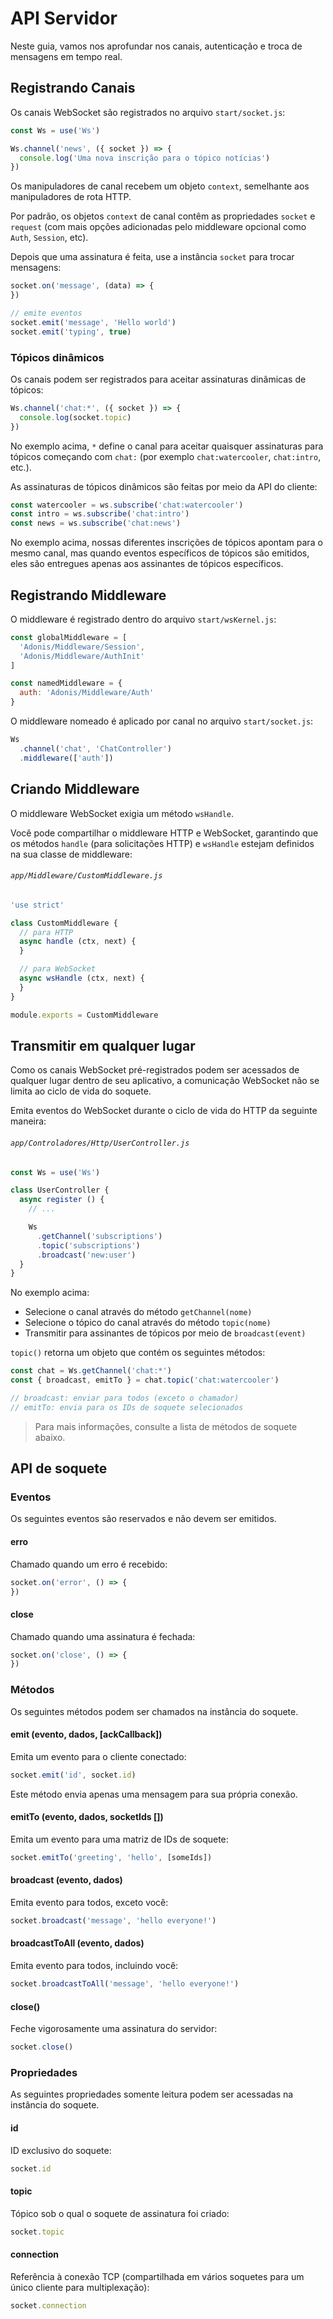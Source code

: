 # API Servidor

Neste guia, vamos nos aprofundar nos canais, autenticação e troca de mensagens em tempo real.

## Registrando Canais
Os canais WebSocket são registrados no arquivo `start/socket.js`:

``` js
const Ws = use('Ws')

Ws.channel('news', ({ socket }) => {
  console.log('Uma nova inscrição para o tópico notícias')
})
```

Os manipuladores de canal recebem um objeto `context`, semelhante aos manipuladores de rota HTTP.

Por padrão, os objetos `context` de canal contêm as propriedades `socket` e `request` (com mais opções adicionadas pelo 
middleware opcional como `Auth`, `Session`, etc).

Depois que uma assinatura é feita, use a instância `socket` para trocar mensagens:

``` js
socket.on('message', (data) => {
})

// emite eventos
socket.emit('message', 'Hello world')
socket.emit('typing', true)
```

### Tópicos dinâmicos
Os canais podem ser registrados para aceitar assinaturas dinâmicas de tópicos:

``` js
Ws.channel('chat:*', ({ socket }) => {
  console.log(socket.topic)
})
```
No exemplo acima, `*` define o canal para aceitar quaisquer assinaturas para tópicos começando com `chat:` (por exemplo
`chat:watercooler`, `chat:intro`, etc.).

As assinaturas de tópicos dinâmicos são feitas por meio da API do cliente:

``` js
const watercooler = ws.subscribe('chat:watercooler')
const intro = ws.subscribe('chat:intro')
const news = ws.subscribe('chat:news')
```

No exemplo acima, nossas diferentes inscrições de tópicos apontam para o mesmo canal, mas quando eventos específicos de tópicos 
são emitidos, eles são entregues apenas aos assinantes de tópicos específicos.

## Registrando Middleware
O middleware é registrado dentro do arquivo `start/wsKernel.js`:

``` js
const globalMiddleware = [
  'Adonis/Middleware/Session',
  'Adonis/Middleware/AuthInit'
]

const namedMiddleware = {
  auth: 'Adonis/Middleware/Auth'
}
```

O middleware nomeado é aplicado por canal no arquivo `start/socket.js`:

``` js
Ws
  .channel('chat', 'ChatController')
  .middleware(['auth'])
```

## Criando Middleware
O middleware WebSocket exigia um método `wsHandle`.

Você pode compartilhar o middleware HTTP e WebSocket, garantindo que os métodos `handle` (para solicitações HTTP) e `wsHandle`
estejam definidos na sua classe de middleware:

###### `app/Middleware/CustomMiddleware.js`
``` js
'use strict'

class CustomMiddleware {
  // para HTTP
  async handle (ctx, next) {
  }

  // para WebSocket
  async wsHandle (ctx, next) {
  }
}

module.exports = CustomMiddleware
```

## Transmitir em qualquer lugar
Como os canais WebSocket pré-registrados podem ser acessados de qualquer lugar dentro de seu aplicativo, a comunicação WebSocket 
não se limita ao ciclo de vida do soquete.

Emita eventos do WebSocket durante o ciclo de vida do HTTP da seguinte maneira:

###### `app/Controladores/Http/UserController.js`
``` js
const Ws = use('Ws')

class UserController {
  async register () {
    // ...

    Ws
      .getChannel('subscriptions')
      .topic('subscriptions')
      .broadcast('new:user')
  }
}
```

No exemplo acima:

* Selecione o canal através do método `getChannel(nome)`
* Selecione o tópico do canal através do método `topic(nome)`
* Transmitir para assinantes de tópicos por meio de `broadcast(event)`

`topic()` retorna um objeto que contém os seguintes métodos:
``` js
const chat = Ws.getChannel('chat:*')
const { broadcast, emitTo } = chat.topic('chat:watercooler')

// broadcast: enviar para todos (exceto o chamador)
// emitTo: envia para os IDs de soquete selecionados
```
> Para mais informações, consulte a lista de métodos de soquete abaixo.

## API de soquete

### Eventos
Os seguintes eventos são reservados e não devem ser emitidos.

#### erro
Chamado quando um erro é recebido:

``` js
socket.on('error', () => {
})
```

#### close
Chamado quando uma assinatura é fechada:

``` js
socket.on('close', () => {
})
```

### Métodos
Os seguintes métodos podem ser chamados na instância do soquete.

#### emit (evento, dados, [ackCallback])
Emita um evento para o cliente conectado:

``` js
socket.emit('id', socket.id)
```

Este método envia apenas uma mensagem para sua própria conexão.

#### emitTo (evento, dados, socketIds [])
Emita um evento para uma matriz de IDs de soquete:

``` js
socket.emitTo('greeting', 'hello', [someIds])
```

#### broadcast (evento, dados)
Emita evento para todos, exceto você:
``` js
socket.broadcast('message', 'hello everyone!')
```

#### broadcastToAll (evento, dados)
Emita evento para todos, incluindo você:

``` js
socket.broadcastToAll('message', 'hello everyone!')
```

#### close()
Feche vigorosamente uma assinatura do servidor:

``` js
socket.close()
```

### Propriedades
As seguintes propriedades somente leitura podem ser acessadas na instância do soquete.

#### id
ID exclusivo do soquete:
``` js
socket.id
```

#### topic
Tópico sob o qual o soquete de assinatura foi criado:
``` js
socket.topic
```

#### connection
Referência à conexão TCP (compartilhada em vários soquetes para um único cliente para multiplexação):
``` js
socket.connection
```
